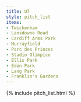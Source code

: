 ```yaml
---
title: U7
style: pitch_list
items:
- Twickenham
- Lansdowne Road
- Cardiff Arms Park
- Murrayfield
- Parc des Princes
- Stadio Olimpico
- Ellis Park
- Eden Park
- Lang Park
- Franklin's Gardens
---
```


{% include pitch_list.html %}
